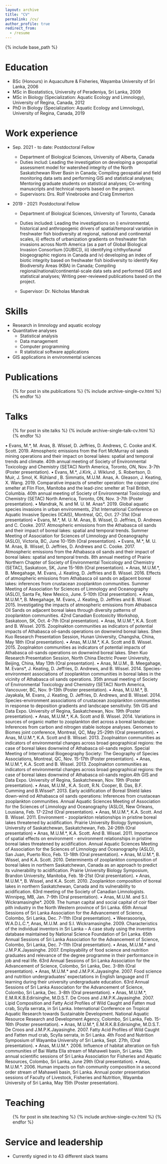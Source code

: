 ```yaml
---
layout: archive
title: "CV"
permalink: /cv/
author_profile: true
redirect_from:
  - /resume
---
```


{% include base_path %}

Education
======
* BSc (Honours) in Aquaculture & Fisheries, Wayamba University of Sri Lanka, 2006
* MSc in Biostatistics, University of Peradeniya, Sri Lanka, 2009
* MSc in Biology (Specialization: Aquatic Ecology and Limnology), University of Regina, Canada, 2012
* PhD in Biology (Specialization: Aquatic Ecology and Limnology), University of Regina, Canada, 2019

Work experience
======
* Sep. 2021 - to date: Postdoctoral Fellow
  * Department of Biological Sciences, University of Alberta, Canada 
  * Duties includ: Leading the investigation on developing a geospatial assessment model for watershed integrity of the North Saskatchewan River Basin in Canada;         Compiling geospatial and field monitoring data sets and performing GIS and statistical analyses; Mentoring graduate students on statistical analyses; Co-writing       manuscripts and technical reports based on the project.
  * Supervisors: Drs. Rolf Vinebrooke and Craig Emmerton

* 2019 - 2021: Postdoctoral Fellow
  * Department of Biological Sciences, University of Toronto, Canada 
  * Duties included: Leading the investigations on i) environmental, historical and anthropogenic drivers of spatial/temporal variation in freshwater fish                biodiversity at regional, national and continental scales, ii) effects of urbanization gradients on freshwater fish invasions across North America (as a part of      Global Biological Invasion Consortium [GUBIC]), iii) identifying ichthyofaunal biogeographic regions in Canada and iv) developing an index of biotic integrity        based on freshwater fish biodiversity to identify Key Biodiversity Areas (KBA) in Canada; Compiling regional/national/continental-scale data sets and performed GIS    and statistical analyses; Writing peer-reviewed publications based on the project.

  * Supervisor: Dr. Nicholas Mandrak
  
Skills
======
* Research in limnology and aquatic ecology
* Quantitative analyses 
  * Statistical analysis
  * Data management
  * Computer programming
  * R statistical software applications 
* GIS applications in environmental sciences

Publications
======
  <ul>{% for post in site.publications %}
    {% include archive-single-cv.html %}
  {% endfor %}</ul>
  
Talks
======
  <ul>{% for post in site.talks %}
    {% include archive-single-talk-cv.html %}
  {% endfor %}</ul>
  •	Evans, M.*, M. Anas, B. Wissel, D. Jeffries, D. Andrews, C. Cooke and K. Scott. 2019. Atmospheric emissions from the Fort McMurray oil sands mining operations and their impact on boreal lakes: spatial and temporal trends and climate. 40th annual meeting of Society of Environmental Toxicology and Chemistry (SETAC) North America, Toronto, ON, Nov. 3-7th (Poster presentation).
•	Evans, M.*, J.Kirk, J. Wiklund , S. Robertson, D. Muir, J. Smol, K. Rühland , B. Simmatis, M.U.M. Anas, A. Gleason, J. Keating, X. Wang. 2019. Comparative impacts of smelter operation: the copper-zinc smelter at Flin Flon, Manitoba and the lead-zinc smelter at Trail British, Columbia. 40th annual meeting of Society of Environmental Toxicology and Chemistry (SETAC) North America, Toronto, ON, Nov. 3-7th (Poster presentation).
•	Mandrak, N. and M. U. M. Anas*. 2019. Global aquatic species invasions in urban environments, 21st International Conference on Aquatic Invasive Species (ICAIS), Montreal, QC, Oct. 27-31st (Oral presentation)
•	Evans, M.*, M. U. M. Anas, B. Wissel, D. Jeffries, D. Andrews and C. Cooke. 2017. Atmospheric emissions from the Athabasca oil sands and their impact of boreal lakes: spatial and temporal trends.  Summer Meeting of Association for Sciences of Limnology and Oceanography (ASLO), Victoria, BC, June 10-15th (Oral presentation).
•	Evans, M.*, M. U. M. Anas, B. Wissel, D. Jeffries, D. Andrews and C. Cooke. 2017. Atmospheric emissions from the Athabasca oil sands and their impact of boreal lakes: spatial and temporal trends.  8th annual meeting of Prairie Northern Chapter of Society of Environmental Toxicology and Chemistry (SETAC), Saskatoon, SK, June 15-16th (Oral presentation).
•	Anas, M.U.M.*, B. Meegahage, M. Evans, J. Keating, D. Jeffries and B. Wissel. 2016. Effects of atmospheric emissions from Athabasca oil sands on adjacent boreal lakes: inferences from crustacean zooplankton communities. Summer Meeting of Association for Sciences of Limnology and Oceanography (ASLO), Santa Fe, New Mexico, June. 5-10th (Oral presentation).
•	Anas, M.U.M.*, B. Meegahage, M. Evans, J. Keating, D. Jeffries and B. Wissel. 2015. Investigating the impacts of atmospheric emissions from Athabasca Oil Sands on adjacent boreal lakes through diversity patterns of zooplankton communities. 42nd Canadian Ecotoxicity Workshop, Saskatoon, SK, Oct. 4-7th (Oral presentation).
•	Anas, M.U.M.*, K.A. Scott and B. Wissel. 2015. Zooplnakton communities as indicators of potential impacts of Athabasca oil-sands operations on downwind boreal lakes. Shen Kuo Research Presentation Session, Hunan University, Changsha, China, May 18th (Oral presentation).
•	Anas, M.U.M.*, K.A. Scott and B. Wissel. 2015. Zooplnakton communities as indicators of potential impacts of Athabasca oil-sands operations on downwind boreal lakes. Shen Kuo Research Presentation Session, North China Electric Power University, Beijing, China, May 13th (Oral presentation).
•	Anas, M.U.M., B. Meegahage, M. Evans*, J. Keating, D. Jeffries, D. Andrews, and B. Wissel. 2014. Species-environment associations of zooplankton communities in boreal lakes in the vicinity of Athabasca oil sands operations. 35th annual meeting of Society of Environmental Toxicology and Chemistry (SETAC) North America, Vancouver, BC, Nov. 9-13th (Poster presentation).
•	Anas, M.U.M.*, B. Jayakala, M. Evans, J. Keating, D. Jeffries, D. Andrews, and B. Wissel. 2014. Species-environment associations of crustacean zooplankton communities in response to deposition gradients and landscape sensitivity. 5th GIS and Data Expo. University of Regina, Saskatchewan, Nov. 19th (Poster presentation).
•	Anas, M.U.M.*, K.A. Scott and B. Wissel. 2014. Variations in sources of organic matter to zooplankton diet across a boreal landscape: Inferences from carbon and nitrogen stable isotope analyses. Genomes to Biomes joint conference, Montreal, QC, May 25-29th (Oral presentation).
•	Anas, M.U.M.*, K.A. Scott and B. Wissel. 2013. Zooplnakton communities as indicators of environmental changes across broad geographical regions: the case of boreal lakes downwind of Athabasca oil-sands region. Special Meeting of International Biogeography Society: The Geography of Species Associations, Montreal, QC, Nov. 15-17th (Poster presentation).
•	Anas, M.U.M.*, K.A. Scott and B. Wissel. 2013. Zooplnakton communities as indicators of environmental changes across broad geographical regions: the case of boreal lakes downwind of Athabasca oil-sands region.4th GIS and Data Expo. University of Regina, Saskatchewan, Nov. 19th (Poster presentation).
•	Anas, M.U.M., K.A. Scott, R.N. Cooper, B. Das, B.F. Cumming  and B.Wissel*. 2013. Early acidification of Boreal Shield lakes down-wind od Athabasca oil sands operations: Inferences from crustacean zooplankton communities. Annual Aquatic Sciences Meeting of Association for the Sciences of Limnology and Oceanography (ASLO), New Orleans, Lousiana, Feb. 17-22nd (Oral presentation). 
•	Anas, M.U.M.*, K.A. Scott.  And B. Wissel. 2011. Environment - zooplankton relationships in pristine boreal lakes threatened by acidification. Prairie University Biology Symposium, University of Saskatchewan, Saskatchewan, Feb. 24-26th (Oral presentation)
•	Anas, M.U.M.*, K.A. Scott.  And B. Wissel. 2011. Importance of spatial effects on environment - environment relationships in pristine boreal lakes threatened by acidification. Annual Aquatic Sciences Meeting of Association for the Sciences of Limnology and Oceanography (ASLO), San Juan, Puerto Rico, Feb. 13-18th (Oral presentation).
•	Anas, M.U.M.*, B. Wissel, and K.A. Scott. 2010. Determinents of zooplankton composition of boreal lakes in northern Saskatchewan, Canada as an approach to predict  its vulnerability to acidification. Prairie University Biology Symposium, Brandon University, Manitoba, Feb. 18-21st (Oral presentation).
•	Anas, M.U.M.*, B. Wissel, and K.A. Scott. 2010. Zooplankton composition of boreal lakes in northern Saskatchewan, Canada and its vulnerability to acidification. 63rd meeting of the Society of Canadian Limnologists. Winnipeg, MB, Jan. 7-9th (Oral presentation).
•	Anas, M.U.M. and S.I. Wickramasinghe*. 2009. The human capital and social capital of coir fiber pith industry in the North Western province of Sri Lanka. 65th Annual Sessions of Sri Lanka Association for the Advancement of Science, Colombo, Sri Lanka, Dec. 7-11th (Oral presentation).
•	Weerasooriya, W.A.D.L.C.*, Anas, M.U.M.  and S.I. Wickramasinghe. 2009. Characteristics of the individual inventors in Sri Lanka – A case study using the inventors database maintained by National Science Foundation of Sri Lanka. 65th Annual Sessions of Sri Lanka Association for the Advancement of Science, Colombo, Sri Lanka, Dec. 7-11th (Oral presentation).
•	Anas, M.U.M.* and J.M.P.K.Jayasinghe. 2007. Employability of food science and nutrition graduates and relevance of the degree programme in their performance in job and real life. 63rd Annual Sessions of Sri Lanka Association for the Advancement of Science, Colombo, Sri Lanka, Dec. 3-8th (Oral presentation).
•	Anas, M.U.M.* and J.M.P.K.Jayasinghe. 2007. Food science and nutrition undergraduates’ expectations in English language and IT learning during their university undergraduate education. 63rd Annual Sessions of Sri Lanka Association for the Advancement of Science, Colombo, Sri Lanka, Dec. 3-8th (Oral presentation).
•	Anas, M.U.M.*, E.M.R.K.B.Edirisinghe, M.D.S.T. De Croos and J.M.P.K.Jayasinghe. 2007. Lipid Composition and Fatty Acid Profiles of Wild Caught and Fatten mud crab, Scylla serrata, in Sri Lanka. International Conference on Tropical   Aquatic Research towards Sustainable Development. National Aquatic Resource Research and Development Agency, Colombo, Sri Lanka, Feb. 15-16th (Poster presentation).
•	Anas, M.U.M.*, E.M.R.K.B.Edirisinghe, M.D.S.T. De Croos and J.M.P.K.Jayasinghe. 2007. Fatty Acid Profiles of Wild Caught and Fatten mud crab, Scylla serrata, in Sri Lanka. 4th Food and Nutrition Symposium of Wayamba University of Sri Lanka, Sept. 27th, (Oral presentation). 
•	Anas, M.U.M.*. 2006. Influence of habitat alteration on fish communities of Bai Watta Ella stream of Mahaweli basin, Sri Lanka. 12th annual scientific sessions of Sri Lanka Association for Fisheries and Aquatic Resources, Colombo, Sri Lanka, June 29th (Oral presentation).
•	Anas, M.U.M.*. 2006. Human impacts on fish community composition in a second order stream of Mahaweli basin, Sri Lanka. Annual poster presentation sessions of Faculty of Livestock, Fisheries and Nutrition, Wayamba University of Sri Lanka, May 15th (Poster presentation).



Teaching
======
  <ul>{% for post in site.teaching %}
    {% include archive-single-cv.html %}
  {% endfor %}</ul>
  
Service and leadership
======
* Currently signed in to 43 different slack teams
